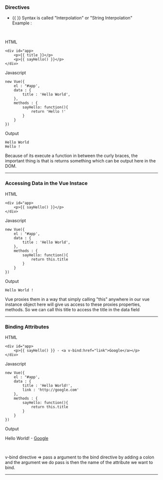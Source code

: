 ### Directives

- {{ }} Syntax is called "Interpolation" or "String Interpolation"
  <br/>
  Example :

<br/>

HTML

```
<div id="app>
    <p>{{ title }}</p>
    <p>{{ sayHello() }}</p>
</div>
```

Javascript

```
new Vue({
    el : "#app',
    data : {
        title : 'Hello World',
    },
    methods : {
        sayHello: function(){
            return 'Hello !'
        }
    }
})
```

Output

```
Hello World
Hello !
```

Because of its execute a function in between the curly braces, the important thing is that is returns something which can be output here in the DOM.

---

### Accessing Data in the Vue Instace

HTML

```
<div id="app>
    <p>{{ sayHello() }}</p>
</div>
```

Javascript

```
new Vue({
    el : "#app',
    data : {
        title : 'Hello World',
    },
    methods : {
        sayHello: function(){
            return this.title
        }
    }
})
```

Output

```
Hello World !
```

Vue proxies them in a way that simply calling "this" anywhere in our vue instance object here will give us access to these proxies properties, methods. So we can call this title to access the title in the data field

---

### Binding Attributes

HTML

```
<div id="app>
    <p>{{ sayHello() }} - <a v-bind:href="link">Google</a></p>
</div>
```

Javascript

```
new Vue({
    el : "#app',
    data : {
        title : 'Hello World!',
        link : 'http://google.com'
    },
    methods : {
        sayHello: function(){
            return this.title
        }
    }
})
```

Output

Hello World! - [Google](http://google.com)

<br/>

v-bind directive => pass a argument to the bind directive by adding a colon and the argument we do pass is then the name of the attribute we want to bind.

---
